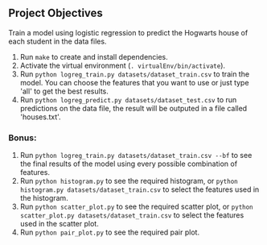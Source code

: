 ## Project Objectives
Train a model using logistic regression to predict the Hogwarts house of each student in the data files.

1. Run `make` to create and install dependencies.
2. Activate the virtual environment (`. virtualEnv/bin/activate`).
3. Run `python logreg_train.py datasets/dataset_train.csv` to train the model. You can choose the features that you want to use or just type 'all' to get the best results.
4. Run `python logreg_predict.py datasets/dataset_test.csv` to run predictions on the data file, the result will be outputed in a file called 'houses.txt'.

### Bonus:
1. Run `python logreg_train.py datasets/dataset_train.csv --bf` to see the final results of the model using every possible combination of features.
2. Run `python histogram.py` to see the required histogram, or `python histogram.py datasets/dataset_train.csv` to select the features used in the histogram.
3. Run `python scatter_plot.py` to see the required scatter plot, or `python scatter_plot.py datasets/dataset_train.csv` to select the features used in the scatter plot.
4. Run `python pair_plot.py` to see the required pair plot.
